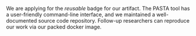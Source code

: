 We are applying for the *reusable* badge for our artifact. The PASTA tool has a user-friendly command-line interface, and we maintained a well-documented source code repository. Follow-up researchers can reproduce our work via our packed docker image.
